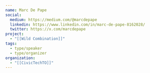 ```yaml
---
name: Marc De Pape
social:
  medium: https://medium.com/@marcdepape
  linkedin: https://www.linkedin.com/in/marc-de-pape-8162028/
  twitter: https://x.com/marcdepape
project:
  - "[[Wild Combination]]"
tags:
  - type/speaker
  - type/organizer
organization:
  - "[[CivicTechTO]]"
---
```

